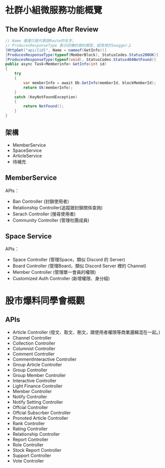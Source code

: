 # 社群小組微服務功能概覽

## The Knowledge After Review 
```C#
// Name 僅僅只是代表該Route的名字。
// ProducesResponseType 表示回傳的資料類型，經常用於Swagger上
[HttpGet("api/{id}", Name = nameof(GetInfo))]
[ProducesResponseType(typeof(MemberBlock), StatusCodes.Status200OK)]
[ProducesResponseType(typeof(void), StatusCodes.Status404NotFound)]
public async Task<Memberinfo> GetInfo(int id)
{
    try
    {
        var memberInfo = await Db.GetInfo(memberId, blockMemberId);
        return Ok(memberInfo);
    }
    catch (KeyNotFoundException)
    {
        return NotFound();
    }
}
```

## 架構
* MemberService
* SpaceService
* ArticleService
* 待補充

## MemberService
APIs：
* Ban Controller (封鎖使用者)
* Relationship Controller(追蹤跟封鎖關係查詢)
* Serach Controller (搜尋使用者)
* Community Controller (管理社團成員) 

## Space Service
APIs：
* Space Controller (管理Space，類似 Discord 的 Server)
* Board Controller (管理Board，類似 Discord Server 裡的 Channel)
* Member Controller (管理單一會員的權限)
* Customized Auth Controller (新增權限、身分組)


# 股市爆料同學會概觀

## APIs
* Article Controller (發文、取文、刪文，跟使用者權限等商業邏輯混在一起。)
* Channel Controller
* Collection Controller
* Columnist Controller
* Comment Controller
* CommentInteractive Controller
* Group Article Controller
* Group Controller
* Group Member Controller
* Interactive Controller
* Light Finance Controller
* Member Controller
* Notify Controller
* Notify Setting Controller
* Offcial Controller
* Offcial Subscrber Controller
* Pronoted Article Controller
* Rank Controller
* Rating Controller
* Relationship Controller
* Report Controller
* Role Controller
* Stock Report Controller
* Support Controller
* Vote Controller
